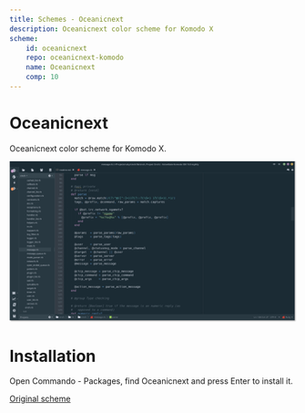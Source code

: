 ```yaml
---
title: Schemes - Oceanicnext
description: Oceanicnext color scheme for Komodo X
scheme:
    id: oceanicnext
    repo: oceanicnext-komodo
    name: Oceanicnext
    comp: 10
---
```


Oceanicnext
==========

Oceanicnext color scheme for Komodo X.

![Image](/images/oceanicnext.png)

# Installation

Open Commando - Packages, find Oceanicnext and press Enter to install it.

[Original scheme](https://github.com/voronianski/oceanic-next-color-scheme)